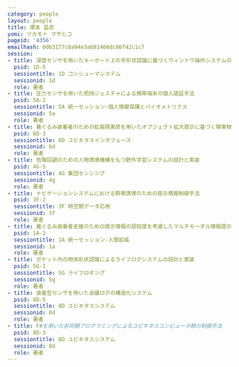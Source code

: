 ```yaml
---
category: people
layout: people
title: 塚本 昌彦
yomi: ツカモト マサヒコ
pageid: '4356'
emailhash: 0d63177c8a94e3a681466dc86f42c1c7
session:
- title: 深度センサを用いたキーボード上の手形状認識に基づくウィンドウ操作システムの提案
  psid: 1D-5
  sessiontitle: 1D コンシューマシステム
  sessionid: 1d
  role: 著者
- title: 圧力センサを用いた把持ジェスチャによる携帯端末の個人認証手法
  psid: 5A-2
  sessiontitle: 5A 統一セッション-個人情報保護とバイオメトリクス
  sessionid: 5a
  role: 著者
- title: 着ぐるみ装着者のための拡張現実感を用いたオブジェクト拡大提示に基づく障害物回避手法
  psid: 6D-3
  sessiontitle: 6D ユビキタスインタフェース
  sessionid: 6d
  role: 著者
- title: 危険回避のための人物誘導機構をもつ野外学習システムの設計と実装
  psid: 4G-5
  sessiontitle: 4G 集団センシング
  sessionid: 4g
  role: 著者
- title: ナビゲーションシステムにおける群衆誘導のための提示情報制御手法
  psid: 3F-2
  sessiontitle: 3F 時空間データ応用
  sessionid: 3f
  role: 著者
- title: 着ぐるみ装着者支援のための提示情報の認知度を考慮したマルチモーダル情報提示手法
  psid: 1A-2
  sessiontitle: 1A 統一セッション-人間拡張
  sessionid: 1a
  role: 著者
- title: ポケット内の物体形状認識によるライフログシステムの設計と実装
  psid: 5G-1
  sessiontitle: 5G ライフロギング
  sessionid: 5g
  role: 著者
- title: 装着型センサを用いた会議ログの構造化システム
  psid: 8D-5
  sessiontitle: 8D ユビキタスシステム
  sessionid: 8d
  role: 著者
- title: F#を用いた非同期プログラミングによるユビキタスコンピュータ群の制御手法
  psid: 8D-3
  sessiontitle: 8D ユビキタスシステム
  sessionid: 8d
  role: 著者
---
```

